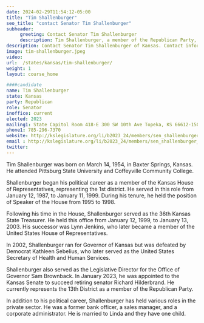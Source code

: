 ```yaml
---
date: 2024-02-29T11:54:12-05:00
title: "Tim Shallenburger"
seo_title: "contact Senator Tim Shallenburger"
subheader:
     greeting: Contact Senator Tim Shallenburger
     description: Tim Shallenburger, a member of the Republican Party, serves in the Kansas State Senate, representing District 13. He assumed office on January 23, 2023.
description: Contact Senator Tim Shallenburger of Kansas. Contact information for Tim Shallenburger includes email address, phone number, and mailing address.
image: tim-shallenburger.jpeg
video:
url:  /states/kansas/tim-shallenburger/
weight: 1
layout: course_home

####candidate
name: Tim Shallenburger
state: Kansas
party: Republican
role: Senator
inoffice: current
elected: 2023
mailing1: State Capitol Room 418-E 300 SW 10th Ave Topeka, KS 66612-1504
phone1: 785-296-7370
website: http://kslegislature.org/li/b2023_24/members/sen_shallenburger_tim_1/
email : http://kslegislature.org/li/b2023_24/members/sen_shallenburger_tim_1/
twitter:
---
```


Tim Shallenburger was born on March 14, 1954, in Baxter Springs, Kansas. He attended Pittsburg State University and Coffeyville Community College.

Shallenburger began his political career as a member of the Kansas House of Representatives, representing the 1st district. He served in this role from January 12, 1987, to January 11, 1999. During his tenure, he held the position of Speaker of the House from 1995 to 1998.

Following his time in the House, Shallenburger served as the 36th Kansas State Treasurer. He held this office from January 12, 1999, to January 13, 2003. His successor was Lynn Jenkins, who later became a member of the United States House of Representatives.

In 2002, Shallenburger ran for Governor of Kansas but was defeated by Democrat Kathleen Sebelius, who later served as the United States Secretary of Health and Human Services.

Shallenburger also served as the Legislative Director for the Office of Governor Sam Brownback. In January 2023, he was appointed to the Kansas Senate to succeed retiring senator Richard Hilderbrand. He currently represents the 13th District as a member of the Republican Party.

In addition to his political career, Shallenburger has held various roles in the private sector. He was a former bank officer, a sales manager, and a corporate administrator. He is married to Linda and they have one child.
